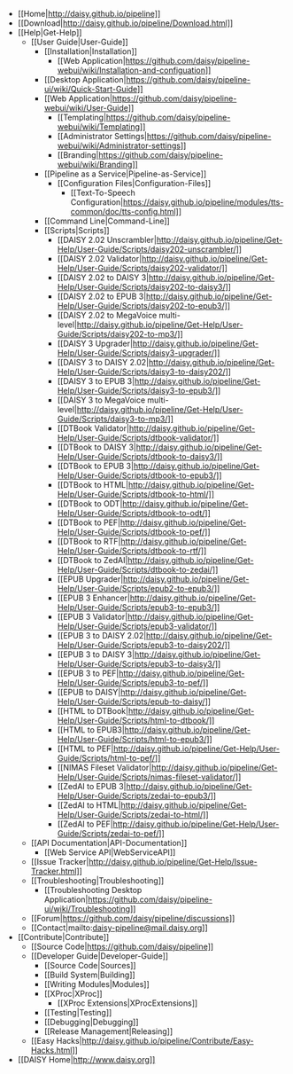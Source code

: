 * [[Home|http://daisy.github.io/pipeline]]
* [[Download|http://daisy.github.io/pipeline/Download.html]]
* [[Help|Get-Help]]
  * [[User Guide|User-Guide]]
    * [[Installation|Installation]]
      * [[Web Application|https://github.com/daisy/pipeline-webui/wiki/Installation-and-configuation]]
    * [[Desktop Application|https://github.com/daisy/pipeline-ui/wiki/Quick-Start-Guide]]
    * [[Web Application|https://github.com/daisy/pipeline-webui/wiki/User-Guide]]
      * [[Templating|https://github.com/daisy/pipeline-webui/wiki/Templating]]
      * [[Administrator Settings|https://github.com/daisy/pipeline-webui/wiki/Administrator-settings]]
      * [[Branding|https://github.com/daisy/pipeline-webui/wiki/Branding]]
    * [[Pipeline as a Service|Pipeline-as-Service]]
      * [[Configuration Files|Configuration-Files]]
        * [[Text-To-Speech Configuration|https://daisy.github.io/pipeline/modules/tts-common/doc/tts-config.html]]
    * [[Command Line|Command-Line]]
    * [[Scripts|Scripts]]
      * [[DAISY 2.02 Unscrambler|http://daisy.github.io/pipeline/Get-Help/User-Guide/Scripts/daisy202-unscrambler/]]
      * [[DAISY 2.02 Validator|http://daisy.github.io/pipeline/Get-Help/User-Guide/Scripts/daisy202-validator/]]
      * [[DAISY 2.02 to DAISY 3|http://daisy.github.io/pipeline/Get-Help/User-Guide/Scripts/daisy202-to-daisy3/]]
      * [[DAISY 2.02 to EPUB 3|http://daisy.github.io/pipeline/Get-Help/User-Guide/Scripts/daisy202-to-epub3/]]
      * [[DAISY 2.02 to MegaVoice multi-level|http://daisy.github.io/pipeline/Get-Help/User-Guide/Scripts/daisy202-to-mp3/]]
      * [[DAISY 3 Upgrader|http://daisy.github.io/pipeline/Get-Help/User-Guide/Scripts/daisy3-upgrader/]]
      * [[DAISY 3 to DAISY 2.02|http://daisy.github.io/pipeline/Get-Help/User-Guide/Scripts/daisy3-to-daisy202/]]
      * [[DAISY 3 to EPUB 3|http://daisy.github.io/pipeline/Get-Help/User-Guide/Scripts/daisy3-to-epub3/]]
      * [[DAISY 3 to MegaVoice multi-level|http://daisy.github.io/pipeline/Get-Help/User-Guide/Scripts/daisy3-to-mp3/]]
      * [[DTBook Validator|http://daisy.github.io/pipeline/Get-Help/User-Guide/Scripts/dtbook-validator/]]
      * [[DTBook to DAISY 3|http://daisy.github.io/pipeline/Get-Help/User-Guide/Scripts/dtbook-to-daisy3/]]
      * [[DTBook to EPUB 3|http://daisy.github.io/pipeline/Get-Help/User-Guide/Scripts/dtbook-to-epub3/]]
      * [[DTBook to HTML|http://daisy.github.io/pipeline/Get-Help/User-Guide/Scripts/dtbook-to-html/]]
      * [[DTBook to ODT|http://daisy.github.io/pipeline/Get-Help/User-Guide/Scripts/dtbook-to-odt/]]
      * [[DTBook to PEF|http://daisy.github.io/pipeline/Get-Help/User-Guide/Scripts/dtbook-to-pef/]]
      * [[DTBook to RTF|http://daisy.github.io/pipeline/Get-Help/User-Guide/Scripts/dtbook-to-rtf/]]
      * [[DTBook to ZedAI|http://daisy.github.io/pipeline/Get-Help/User-Guide/Scripts/dtbook-to-zedai/]]
      * [[EPUB Upgrader|http://daisy.github.io/pipeline/Get-Help/User-Guide/Scripts/epub2-to-epub3/]]
      * [[EPUB 3 Enhancer|http://daisy.github.io/pipeline/Get-Help/User-Guide/Scripts/epub3-to-epub3/]]
      * [[EPUB 3 Validator|http://daisy.github.io/pipeline/Get-Help/User-Guide/Scripts/epub3-validator/]]
      * [[EPUB 3 to DAISY 2.02|http://daisy.github.io/pipeline/Get-Help/User-Guide/Scripts/epub3-to-daisy202/]]
      * [[EPUB 3 to DAISY 3|http://daisy.github.io/pipeline/Get-Help/User-Guide/Scripts/epub3-to-daisy3/]]
      * [[EPUB 3 to PEF|http://daisy.github.io/pipeline/Get-Help/User-Guide/Scripts/epub3-to-pef/]]
      * [[EPUB to DAISY|http://daisy.github.io/pipeline/Get-Help/User-Guide/Scripts/epub-to-daisy/]]
      * [[HTML to DTBook|http://daisy.github.io/pipeline/Get-Help/User-Guide/Scripts/html-to-dtbook/]]
      * [[HTML to EPUB3|http://daisy.github.io/pipeline/Get-Help/User-Guide/Scripts/html-to-epub3/]]
      * [[HTML to PEF|http://daisy.github.io/pipeline/Get-Help/User-Guide/Scripts/html-to-pef/]]
      * [[NIMAS Fileset Validator|http://daisy.github.io/pipeline/Get-Help/User-Guide/Scripts/nimas-fileset-validator/]]
      * [[ZedAI to EPUB 3|http://daisy.github.io/pipeline/Get-Help/User-Guide/Scripts/zedai-to-epub3/]]
      * [[ZedAI to HTML|http://daisy.github.io/pipeline/Get-Help/User-Guide/Scripts/zedai-to-html/]]
      * [[ZedAI to PEF|http://daisy.github.io/pipeline/Get-Help/User-Guide/Scripts/zedai-to-pef/]]
  * [[API Documentation|API-Documentation]]
    * [[Web Service API|WebServiceAPI]]
  * [[Issue Tracker|http://daisy.github.io/pipeline/Get-Help/Issue-Tracker.html]]
  * [[Troubleshooting|Troubleshooting]]
    * [[Troubleshooting Desktop Application|https://github.com/daisy/pipeline-ui/wiki/Troubleshooting]]
  * [[Forum|https://github.com/daisy/pipeline/discussions]]
  * [[Contact|mailto:daisy-pipeline@mail.daisy.org]]
* [[Contribute​|Contribute]]
  * [[Source Code|https://github.com/daisy/pipeline]]
  * [[Developer Guide|Developer-Guide]]
    * [[Source Code|Sources]]
    * [[Build System|Building]]
    * [[Writing Modules|Modules]]
    * [[XProc|XProc]]
      * [[XProc Extensions|XProcExtensions]]
    * [[Testing|Testing]]
    * [[Debugging|Debugging]]
    * [[Release Management|Releasing]]
  * [[Easy Hacks|http://daisy.github.io/pipeline/Contribute/Easy-Hacks.html]]
* [[DAISY Home|http://www.daisy.org]]
